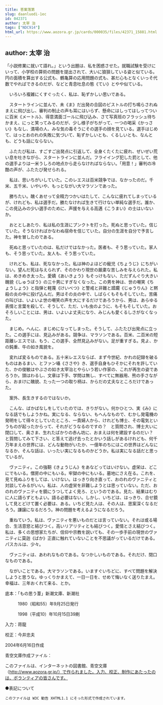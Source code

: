 ```yaml
---
title: 答案落第
slug: daanluodi-1ec
id: 042371
author: 太宰 治
tags: ["NDC914"]
html_url: https://www.aozora.gr.jp/cards/000035/files/42371_15881.html
---
```


## author: 太宰 治

「小説修業に就いて語れ。」という出題は、私を困惑させた。就職試験を受けにいって、小学校の算術の問題を提出されて、大いに狼狽している姿と似ている。円の面積を算出する公式も、鶴亀算の応用問題の式も、甚だ心もとなくいっそ代数でやればできるのだが、などと青息吐息の態《てい》とやや似ている。

　いろいろ複雑にくすぐったく、私は、恥ずかしい思いである。

　スタートラインに並んで、未《ま》だ出発の合図のピストルの打ち鳴らされぬまえに飛び出し、審判の制止の声も耳にはいらず、懸命にはしってはしってついに百米《メートル》、得意満面ゴールに飛び込み、さて写真班のフラッシュ待ちかまえ、にっと笑ってみるのだが、少し様子がちがって、一つの喝采《かっさい》もなし、満場の人、みな気の毒そうにその選手の顔を見ている。選手はじめて、はっとおのれの失敗に気づいて、恥ずかしいとも、くるしいとも、なんとも、どうも話にならない。

　ふたたび私は、すごすご出発点に引返して、全身くたくたに疲れ、ぜいぜい荒い息を吐きながら、スタートラインに並んだ。フライイング犯した罰として、他の選手よりは一米うしろの地点から走らなければならない。「用意！」審判の冷酷の声が、ふたたび発せられる。

　私は、思いちがいしていた。このレエスは百米競争では、なかったのだ。千米、五千米、いやいや、もっとながい大マラソンであった。

　勝ちたい。醜くあせって全精力つかいはたして、こんなに疲れてしまっているが、けれども、私は選手だ。勝たなければ生きて行けない単純な選手だ。誰か、この見込みの少い選手のために、声援を与える高邁《こうまい》の士はいないか。

　おととしあたり、私は私の生涯にプンクトを打った。死ぬと思っていた。信じていた。そうなければかなわぬ宿命を信じていた。自分の生涯を自分で予言した。神を冒したのである。

　死ぬと思っていたのは、私だけではなかった。医者も、そう思っていた。家人も、そう思っていた。友人も、そう思っていた。

　けれども、私は、死ななかった。私は神のよほどの寵児《ちょうじ》にちがいない。望んだ死は与えられず、そのかわり現世の厳粛な苦しみを与えられた。私は、めきめき太った。愛嬌《あいきょう》もそっけもない、ただずんぐり大きい醜貌《しゅうぼう》の三十男にすぎなくなった。この男を神は、世の嘲笑《ちょうしょう》と指弾と軽蔑《けいべつ》と警戒と非難と蹂躙《じゅうりん》と黙殺の炎の中に投げ込んだ。男はその炎の中で、しばらくもそもそしていた。苦痛の叫びは、いよいよ世の嘲笑の声を大にするだけであろうから、男は、あらゆる表情と言葉を殺して、そうして、ただ、いも虫のように、もそもそしていた。おそろしいことには、男は、いよいよ丈夫になり、みじんも愛くるしさがなくなった。

　まじめ。へんに、まじめになってしまった。そうして、ふたたび出発点に立った。この選手には、見込みがある。競争は、マラソンである。百米、二百米の短距離レエスでは、もう、この選手、全然見込みがない。足が重すぎる。見よ、かの鈍重、牛の如き風貌を。

　変れば変るものである。五十米レエスならば、まず今世紀、かれの記録を破るものはあるまい、とファン囁《ささや》き、選手自身もひそかにそれを許していた、かの俊敏はやぶさの如き太宰治とやらいう若い作家の、これが再生の姿であろうか。頭はわるし、文章は下手、学問は無し、すべてに無器用、熊の手さながら、おまけに醜貌、たった一つの取り柄は、からだの丈夫なところだけであった。

　案外、長生きするのではないか。



　こんな、ばかばなしをしていたのでは、きりがない。何かひとつ、実《み》になる話でもしようかね。実になる、ならない、もへんなもので、むかし発電機の発明をして得々としていたところ、一貴婦人から、けれども博士、その電気というものが起ったからって、それがどうなるのですの？　と質問され、博士大いに閉口して、奥さま、生れたばかりの赤ん坊に、おまえは何を建設するのだい？　と質問してみて下さい、と答えて逃げ去ったとかいう話しがあるけれども、何千万年まえの世界には、どんな動物がいたか、一億年のちにはこの世界はどんなになるか、そんな話は、いったい実になるものかどうか。私は実になる話だと思っているが。

　ヴァニティ。この強靭《きょうじん》をあなどってはいけない。虚栄は、どこにでもいる。僧房の中にもいる。牢獄の中にもいる。墓地にさえ在る。これを、見て見ぬふりをしては、いけない。はっきり向き直って、おのれのヴァニティと対談してみるがいい。私は、人の虚栄を非難しようとは思っていない。ただ、おのれのヴァニティを鏡にうつしてよく見ろ、というのである。見た、結果はむりに人に語らずともよい。語る必要はない。しかし、いちどは、はっきり、合せ鏡して見とどけて置く必要は、ある。いちど見た人は、その人は、思案深くなるだろう。謙譲になるだろう。神の問題を考えるようになるだろう。

　重ねていう。私は、ヴァニティを悪いものだとは言っていない。それは或る場合、生活意慾と結びつく。高いリアリティとも結びつく。愛情とさえ結びつく。私は、多くの思想家たちが、信仰や宗教を説いても、その一歩手前の現世のヴァニティに莫迦《ばか》正直に触れていないことを不思議がっているだけである。パスカルは、少々。

　ヴァニティは、あわれなものである。なつかしいものである。それだけ、閉口なものである。

　ながいことである。大マラソンである。いますぐいちどに、すべて問題を解決しようと思うな。ゆっくりかまえて、一日一日を、せめて悔いなく送りたまえ。幸福は、三年おくれて来る、とか。













底本：「もの思う葦」新潮文庫、新潮社


　　　1980（昭和55）年9月25日発行

　　　1998（平成10）年10月15日39刷

入力：蒋龍

校正：今井忠夫

2004年6月16日作成

青空文庫作成ファイル：

このファイルは、インターネットの図書館、青空文庫（http://www.aozora.gr.jp/）で作られました。入力、校正、制作にあたったのは、ボランティアの皆さんです。











●表記について


	このファイルは W3C 勧告 XHTML1.1 にそった形式で作成されています。